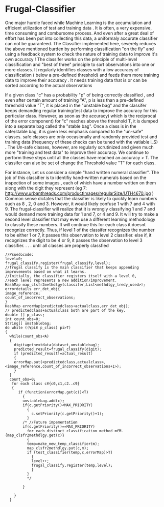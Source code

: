 # Frugal-Classifier
One major hurdle faced while Machine Learning is the accumulation and efficient utilization of test and training data .
It is often, a very expensive, time consuming and combursome process.
And even after a great deal of effort has been put into collecting this data, a uniformaly accurate classifier can not be guaranteed. The Classifier implemented here, severely reduces the above mentioned burden by performing classification "on the fly" and using a feedback system to check the nature of training data to improve it's own accuracy ! The classifer works on the principle of multi-level classification and "best of three" principle to sort observations into one or more classes. It regularly identifies classes with a low accuracy of classification ( below a pre-defined threshold) and feeds them more training data to improve their accuracy . It needs training data that is or can be sorted accordng to the actual observations 

If a given class "c" has a probability "p" of being correctly classified , and even after certain amount of training "A",  p is less than a pre-defined threshold value "T", it is placed in the "unstable bag" and the classifer keeps demanding regular training/test data to improve the accuracy for this perticular class. However, as soon as the accuracy( which is the reciprocal of the error component) for "c" reaches above the threshold T, it is dumped into a separate bag called the "stable bag".
Once a class is in the safe/stable bag, it is given less emphasis compared to the "un-safe" classes. safe classes are only occasionally and randomly provided test and training data (frequency of these checks can be tuned with the vatiable i_S) . 
The Un-safe classes, however, are regularly scrutinized and given much more "training and test data" to improve their accuracy. We continue to perform these steps until all the classes have reached an accuracy > T.
The classifer can also be set of change the Threshold value "T" for each class.

For instance, Let us consider a simple "hand written numeral classifier". The job of this classifier is to identifiy hand-written numerals based on the inspection of some images , each of which have a number written on them along with the digit they represent (eg 7: http://www.urbanthreads.com/productImages/regularSize/UTH4670.jpg )
Common sense dictates that the classifier is likely to quickly learn numbers such as 8 , 2, 0 and 3. However, it would likely confuse 1 with 7 and 4 with 9. The frugal-classifier will realize that it is wrongly classifying 1 and 7 and would demand more training data for 1 and 7, or 4 and 9. It will try to make a second level classifier that may even use a different learning methodology to classify these numbers. It will continue this for each class it doesnt recognize correctly. Thus, if level 1 of the classifer recognizes the number to be either 1 or 7, it passes this observation to level 2 classifier. 
else if, it recognizes the digit to be 4 or 9, it passes the observation to level 3 classifier.
.
.
.
until all classes are properly classfied
```
//Psuedocode:
level=0;
frugal_classify.register(frugal_classify,level);
//frugal classify is the main classifier that keeps appending improvements based on what it learns. 
//Initially, the classifier registers itself with a level 0, 
//each level represents a new addition/improvement.
HashMap map_clsfr2methdlgy(classifer,List<methdlgy_lredy_used>);
errordetails err_det_obj{
image_reference;
count_of_incorrect_observations;
}
HashMap errorMap(predictedclass+actualclass,err_det_obj);
// predictedclass+actualclass both are part of the key.
double [] p_class;
int count_obs=0;
String[] unstablebag;
do while ((∀pi∈ p_class) pi>T) 
{
  while(count_obs<A)
  {
    digit=getnextdata(dataset,unstablebag);
    predicted_result=frugal_classify(digit);
    if (predicted_result!=actual_result)
    {
    errorMap.put(<predictedclass,actualclass>,<image_reference,count_of_incorrect_observations+1>);
    }
  }
  count_obs=0;
   for each class c∈{c0,c1,c2..c9}
   {
      if (function(errorMap.get(c))<T)
        {
        unstablebag.add(c);
        if(c.getPriority()<MAX_PRIORITY)
          {
            c.setPriority(c.getPriority()+1);  
          }
        /* //Future impementation
        if(c.getPriority()==MAX_PRIORITY)
          for each distinct classification method m∈M-{map_clsfr2methdlgy.get(c)}
          {
          temp=make_new_temp_classifier(m);
          map_clsfr2methdlgy.put(c,m);
          if (test_classifier(temp,c,errorMap)>T)
            {
            level++;
            frugal_classify.register(temp,level);
            }
          }
          */
        
        }
        
    }
  }
```
